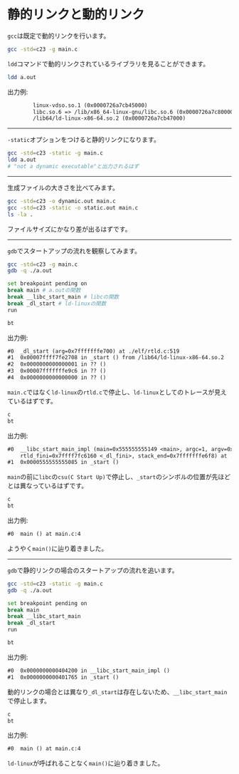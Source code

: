 # 静的リンクと動的リンク

`gcc`は既定で動的リンクを行います。

```sh
gcc -std=c23 -g main.c
```

`ldd`コマンドで動的リンクされているライブラリを見ることができます。

```sh
ldd a.out
```

出力例:

```txt
        linux-vdso.so.1 (0x0000726a7cb45000)
        libc.so.6 => /lib/x86_64-linux-gnu/libc.so.6 (0x0000726a7c800000)
        /lib64/ld-linux-x86-64.so.2 (0x0000726a7cb47000)
```

---

`-static`オプションをつけると静的リンクになります。

```sh
gcc -std=c23 -static -g main.c
ldd a.out
# "not a dynamic executable"と出力されるはず
```

---

生成ファイルの大きさを比べてみます。

```sh
gcc -std=c23 -o dynamic.out main.c
gcc -std=c23 -static -o static.out main.c
ls -la .
```

ファイルサイズにかなり差が出るはずです。

---

`gdb`でスタートアップの流れを観察してみます。

```sh
gcc -std=c23 -g main.c
gdb -q ./a.out

set breakpoint pending on
break main # a.outの関数
break __libc_start_main # libcの関数
break _dl_start # ld-linuxの関数
run

bt
```

出力例:

```txt
#0  _dl_start (arg=0x7fffffffe700) at ./elf/rtld.c:519
#1  0x00007ffff7fe2708 in _start () from /lib64/ld-linux-x86-64.so.2
#2  0x0000000000000001 in ?? ()
#3  0x00007fffffffe9c6 in ?? ()
#4  0x0000000000000000 in ?? ()
```

`main.c`ではなく`ld-linux`の`rtld.c`で停止し、`ld-linux`としてのトレースが見えているはずです。

```sh
c
bt
```

出力例:

```txt
#0  __libc_start_main_impl (main=0x555555555149 <main>, argc=1, argv=0x7fffffffe708, init=0x0, fini=0x0,
    rtld_fini=0x7ffff7fc6160 <_dl_fini>, stack_end=0x7fffffffe6f8) at ../csu/libc-start.c:242
#1  0x0000555555555085 in _start ()
```

`main`の前に`libc`の`csu(C Start Up)`で停止し、`_start`のシンボルの位置が先ほどとは異なっているはずです。

```sh
c
bt
```

出力例:

```txt
#0  main () at main.c:4
```

ようやく`main()`に辿り着きました。

---

`gdb`で静的リンクの場合のスタートアップの流れを追います。

```sh
gcc -std=c23 -static -g main.c
gdb -q ./a.out

set breakpoint pending on
break main
break __libc_start_main
break _dl_start
run

bt
```

出力例:

```txt
#0  0x0000000000404200 in __libc_start_main_impl ()
#1  0x0000000000401765 in _start ()
```

動的リンクの場合とは異なり`_dl_start`は存在しないため、`__libc_start_main`で停止します。

```sh
c
bt
```

出力例:

```txt
#0  main () at main.c:4
```

`ld-linux`が呼ばれることなく`main()`に辿り着きました。

